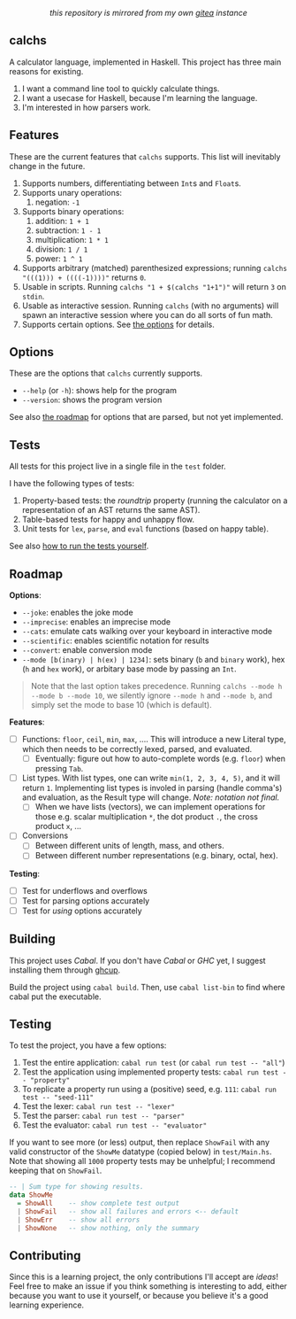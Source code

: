 <p align="center"><em>this repository is mirrored from my own <a href="https://dbarenholz.hopto.org/gitea/dan/calchs">gitea</a> instance</em></p>

## calchs

A calculator language, implemented in Haskell. This project has three main reasons for existing.

1. I want a command line tool to quickly calculate things.
2. I want a usecase for Haskell, because I'm learning the language.
3. I'm interested in how parsers work.

## Features

These are the current features that `calchs` supports. This list will inevitably change in the future.

1. Supports numbers, differentiating between `Int`s and `Float`s.
2. Supports unary operations:
    1. negation: `-1`
3. Supports binary operations:
    1. addition: `1 + 1`
    2. subtraction: `1 - 1`
    3. multiplication: `1 * 1`
    4. division: `1 / 1`
    5. power: `1 ^ 1`
4. Supports arbitrary (matched) parenthesized expressions; running `calchs "(((1))) + ((((-1))))"` returns `0`.
5. Usable in scripts. Running `calchs "1 + $(calchs "1+1")"` will return `3` on `stdin`.
6. Usable as interactive session. Running `calchs` (with no arguments) will spawn an interactive session where you can do all sorts of fun math.
7. Supports certain options. See [the options](#options) for details.


## Options

These are the options that `calchs` currently supports.

* `--help` (or `-h`): shows help for the program
* `--version`: shows the program version


See also [the roadmap](#roadmap) for options that are parsed, but not yet implemented.

## Tests

All tests for this project live in a single file in the `test` folder.

I have the following types of tests:

1. Property-based tests: the _roundtrip_ property (running the calculator on a representation of an AST returns the same AST).
2. Table-based tests for happy and unhappy flow.
3. Unit tests for `lex`, `parse`, and `eval` functions (based on happy table).

See also [how to run the tests yourself](#testing).

## Roadmap

**Options**:

* `--joke`: enables the joke mode
* `--imprecise`: enables an imprecise mode
* `--cats`: emulate cats walking over your keyboard in interactive mode
* `--scientific`: enables scientific notation for results
* `--convert`: enable conversion mode
* `--mode [b(inary) | h(ex) | 1234]`: sets binary (`b` and `binary` work), hex (`h` and `hex` work), or arbitary base mode by passing an `Int`.

> Note that the last option takes precedence.
> Running `calchs --mode h --mode b --mode 10`, we silently ignore `--mode h` and `--mode b`, and simply set the mode to base 10 (which is default).


**Features**:

- [ ] Functions: `floor`, `ceil`, `min`, `max`, .... This will introduce a new Literal type, which then needs to be correctly lexed, parsed, and evaluated.
	- [ ] Eventually: figure out how to auto-complete words (e.g. `floor`) when pressing `Tab`.
- [ ] List types. With list types, one can write `min(1, 2, 3, 4, 5)`, and it will return `1`. Implementing list types is involed in parsing (handle comma's) and evaluation, as the Result type will change. _Note: notation not final._
  - [ ] When we have lists (vectors), we can implement operations for those e.g. scalar multiplication `*`, the dot product `.`, the cross product `x`, ...
- [ ] Conversions
    - [ ] Between different units of length, mass, and others.
    - [ ] Between different number representations (e.g. binary, octal, hex).

**Testing**:

- [ ] Test for underflows and overflows
- [ ] Test for parsing options accurately
- [ ] Test for _using_ options accurately

## Building

This project uses _Cabal_.
If you don't have _Cabal_ or _GHC_ yet, I suggest installing them through [ghcup](https://www.haskell.org/ghcup/).

Build the project using `cabal build`.
Then, use `cabal list-bin` to find where cabal put the executable.

## Testing

To test the project, you have a few options:

1. Test the entire application: `cabal run test` (or `cabal run test -- "all"`)
2. Test the application using implemented property tests: `cabal run test -- "property"`
3. To replicate a property run using a (positive) seed, e.g. `111`: `cabal run test -- "seed-111"`
4. Test the lexer: `cabal run test -- "lexer"`
5. Test the parser: `cabal run test -- "parser"`
6. Test the evaluator: `cabal run test -- "evaluator"`

If you want to see more (or less) output, then replace `ShowFail` with any valid constructor of the `ShowMe` datatype (copied below) in `test/Main.hs`.
Note that showing all `1000` property tests may be unhelpful; I recommend keeping that on `ShowFail`.

```hs
-- | Sum type for showing results.
data ShowMe
  = ShowAll    -- show complete test output
  | ShowFail   -- show all failures and errors <-- default
  | ShowErr    -- show all errors
  | ShowNone   -- show nothing, only the summary
```

## Contributing

Since this is a learning project, the only contributions I'll accept are _ideas_!
Feel free to make an issue if you think something is interesting to add, either because you want to use it yourself, or because you believe it's a good learning experience.
